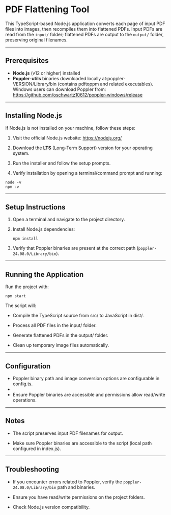 # PDF Flattening Tool

This TypeScript-based Node.js application converts each page of input PDF files into images, then recompiles them into flattened PDFs.
Input PDFs are read from the `input/` folder; flattened PDFs are output to the `output/` folder, preserving original filenames.

---

## Prerequisites

- **Node.js** (v12 or higher) installed
- **Poppler-utils** binaries downloaded locally at:poppler-VERSION/Library/bin (contains pdftoppm and related executables). Windows users can download Poppler from: https://github.com/oschwartz10612/poppler-windows/release

---

## Installing Node.js

If Node.js is not installed on your machine, follow these steps:

1. Visit the official Node.js website: https://nodejs.org/

1. Download the **LTS** (Long-Term Support) version for your operating system.

2. Run the installer and follow the setup prompts.

3. Verify installation by opening a terminal/command prompt and running:  

```
node -v
npm -v
```

---

## Setup Instructions

1. Open a terminal and navigate to the project directory.

2. Install Node.js dependencies:  
   ```
   npm install
   ```

3. Verify that Poppler binaries are present at the correct path (`poppler-24.08.0/Library/bin`).

---

## Running the Application

Run the project with:

```
npm start
```

The script will:

- Compile the TypeScript source from src/ to JavaScript in dist/.

- Process all PDF files in the input/ folder.

- Generate flattened PDFs in the output/ folder.

- Clean up temporary image files automatically.

---

## Configuration

- Poppler binary path and image conversion options are configurable in config.ts.
- 
- Ensure Poppler binaries are accessible and permissions allow read/write operations.

---

## Notes

- The script preserves input PDF filenames for output.

- Make sure Poppler binaries are accessible to the script (local path configured in index.js).

---

## Troubleshooting

- If you encounter errors related to Poppler, verify the `poppler-24.08.0/Library/bin` path and binaries.

- Ensure you have read/write permissions on the project folders.

- Check Node.js version compatibility.